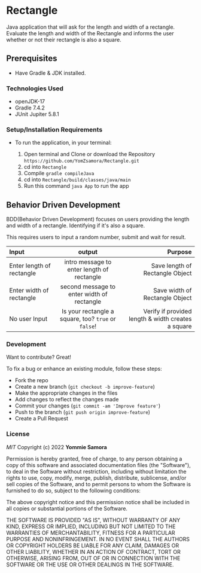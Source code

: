 # Rectangle
Java application that will ask for the length and width of a rectangle. Evaluate the length and width of the Rectangle and informs the user whether or not their rectangle is also a square.

## Prerequisites
- Have Gradle & JDK installed.

### Technologies Used
- openJDK-17
- Gradle 7.4.2
- JUnit Jupiter 5.8.1

### Setup/Installation Requirements
* To run the application, in your terminal:

    1. Open terminal and Clone or download the Repository `https://github.com/YomZsamora/Rectangle.git`
    2. cd into `Rectangle`
    3. Compile `gradle compileJava`
    4. cd into `Rectangle/build/classes/java/main  `
    5.  Run this command `java App` to run the app

## Behavior Driven Development
BDD(Behavior Driven Development) focuses on users providing the length and width of a rectangle. Identifying if it's also a square.

This requires users to input a random number, submit and wait for result.

| Input                     |                       output                        |                                            Purpose |
|:--------------------------|:---------------------------------------------------:|---------------------------------------------------:|
| Enter length of rectangle |     intro message to enter length of rectangle      |                    Save length of Rectangle Object |
| Enter width of rectangle  |     second message to enter width of rectangle      |                     Save width of Rectangle Object |
| No user Input             | Is your rectangle a square, too? `true` or `false`! | Verify if provided length & width creates a square |

### Development

Want to contribute? Great!

To fix a bug or enhance an existing module, follow these steps:

- Fork the repo
- Create a new branch (`git checkout -b improve-feature`)
- Make the appropriate changes in the files
- Add changes to reflect the changes made
- Commit your changes (`git commit -am 'Improve feature'`)
- Push to the branch (`git push origin improve-feature`)
- Create a Pull Request

### License

*MIT*
Copyright (c) 2022 **Yommie Samora**

Permission is hereby granted, free of charge, to any person obtaining a copy of this software and associated documentation files (the "Software"), to deal in the Software without restriction, including without limitation the rights to use, copy, modify, merge, publish, distribute, sublicense, and/or sell copies of the Software, and to permit persons to whom the Software is furnished to do so, subject to the following conditions:

The above copyright notice and this permission notice shall be included in all copies or substantial portions of the Software.

THE SOFTWARE IS PROVIDED "AS IS", WITHOUT WARRANTY OF ANY KIND, EXPRESS OR IMPLIED, INCLUDING BUT NOT LIMITED TO THE WARRANTIES OF MERCHANTABILITY, FITNESS FOR A PARTICULAR PURPOSE AND NONINFRINGEMENT. IN NO EVENT SHALL THE AUTHORS OR COPYRIGHT HOLDERS BE LIABLE FOR ANY CLAIM, DAMAGES OR OTHER LIABILITY, WHETHER IN AN ACTION OF CONTRACT, TORT OR OTHERWISE, ARISING FROM, OUT OF OR IN CONNECTION WITH THE SOFTWARE OR THE USE OR OTHER DEALINGS IN THE SOFTWARE.